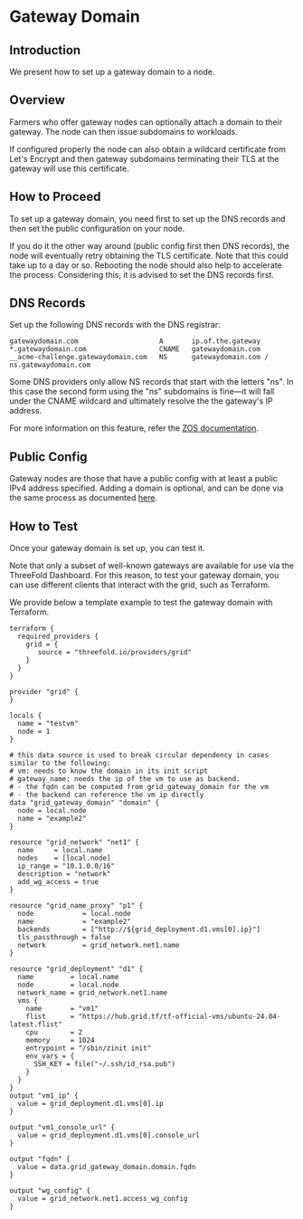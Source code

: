 # Gateway Domain

## Introduction

We present how to set up a gateway domain to a node.

## Overview

Farmers who offer gateway nodes can optionally attach a domain to their gateway. The node can then issue subdomains to workloads. 

If configured properly the node can also obtain a wildcard certificate from Let's Encrypt and then gateway subdomains terminating their TLS at the gateway will use this certificate.

## How to Proceed

To set up a gateway domain, you need first to set up the DNS records and then set the public configuration on your node.

If you do it the other way around (public config first then DNS records), the node will eventually retry obtaining the TLS certificate. Note that this could take up to a day or so. Rebooting the node should also help to accelerate the process. Considering this, it is advised to set the DNS records first.

## DNS Records

Set up the following DNS records with the DNS registrar:

```
gatewaydomain.com                    A       ip.of.the.gateway
*.gatewaydomain.com                  CNAME   gatewaydomain.com
__acme-challenge.gatewaydomain.com   NS      gatewaydomain.com / ns.gatewaydomain.com
```

Some DNS providers only allow NS records that start with the letters "ns". In this case the second form using the "ns" subdomains is fine—it will fall under the CNAME wildcard and ultimately resolve the the gateway's IP address.

For more information on this feature, refer the [ZOS documentation](https://github.com/threefoldtech/zos/blob/main/docs/internals/gateway/readme.md#implementation-details).

## Public Config

Gateway nodes are those that have a public config with at least a public IPv4 address specified. Adding a domain is optional, and can be done via the same process as documented [here](../../dashboard/farms/your_farms.md#public-configuration).

## How to Test

Once your gateway domain is set up, you can test it. 

Note that only a subset of well-known gateways are available for use via the ThreeFold Dashboard. For this reason, to test your gateway domain, you can use different clients that interact with the grid, such as Terraform.

We provide below a template example to test the gateway domain with Terraform.

```
terraform {
  required_providers {
    grid = {
       source = "threefold.io/providers/grid"
    }
  }
}

provider "grid" {
}

locals {
  name = "testvm"
  node = 1
}

# this data source is used to break circular dependency in cases similar to the following:
# vm: needs to know the domain in its init script
# gateway_name: needs the ip of the vm to use as backend.
# - the fqdn can be computed from grid_gateway_domain for the vm
# - the backend can reference the vm ip directly 
data "grid_gateway_domain" "domain" {
  node = local.node
  name = "example2"
}

resource "grid_network" "net1" {
  name     = local.name
  nodes    = [local.node]
  ip_range = "10.1.0.0/16"
  description = "network"
  add_wg_access = true
}

resource "grid_name_proxy" "p1" {
  node            = local.node
  name            = "example2"
  backends        = ["http://${grid_deployment.d1.vms[0].ip}"]
  tls_passthrough = false
  network         = grid_network.net1.name
}

resource "grid_deployment" "d1" {
  name         = local.name
  node         = local.node
  network_name = grid_network.net1.name
  vms {
    name       = "vm1"
    flist      = "https://hub.grid.tf/tf-official-vms/ubuntu-24.04-latest.flist"
    cpu        = 2
    memory     = 1024
    entrypoint = "/sbin/zinit init"
    env_vars = {
      SSH_KEY = file("~/.ssh/id_rsa.pub")
    }
  }
}
output "vm1_ip" {
  value = grid_deployment.d1.vms[0].ip
}

output "vm1_console_url" {
  value = grid_deployment.d1.vms[0].console_url
}

output "fqdn" {
  value = data.grid_gateway_domain.domain.fqdn
}

output "wg_config" {
  value = grid_network.net1.access_wg_config
}
```
